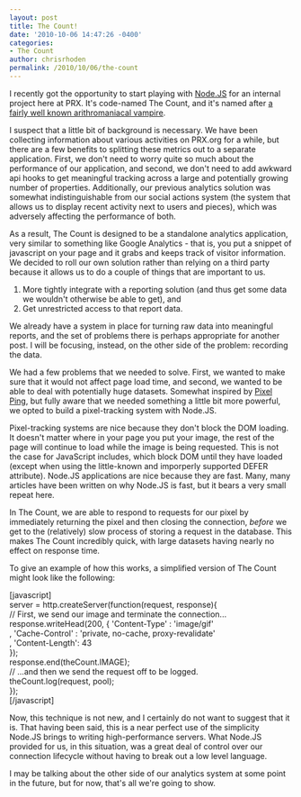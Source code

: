 ```yaml
---
layout: post
title: The Count!
date: '2010-10-06 14:47:26 -0400'
categories:
- The Count
author: chrisrhoden
permalink: /2010/10/06/the-count
---
```

<p>I recently got the opportunity to start playing with <a href="http://nodejs.org/">Node.JS</a> for an internal project here at PRX. It's code-named The Count, and it's named after <a href="http://www.youtube.com/watch?v=GMODAndeyNE">a fairly well known arithromaniacal vampire</a>.</p>
<p>I suspect that a little bit of background is necessary. We have been collecting information about various activities on PRX.org for a while, but there are a few benefits to splitting these metrics out to a separate application. First, we don't need to worry quite so much about the performance of our application, and second, we don't need to add awkward api hooks to get meaningful tracking across a large and potentially growing number of properties. Additionally, our previous analytics solution was somewhat indistinguishable from our social actions system (the system that allows us to display recent activity next to users and pieces), which was adversely affecting the performance of both.</p>
<p>As a result, The Count is designed to be a standalone analytics application, very similar to something like Google Analytics - that is, you put a snippet of javascript on your page and it grabs and keeps track of visitor information. We decided to roll our own solution rather than relying on a third party because it allows us to do a couple of things that are important to us.</p>
<ol>
<li>More tightly integrate with a reporting solution (and thus get some data we wouldn't otherwise be able to get), and</li>
<li>Get unrestricted access to that report data.</li>
</ol>
<p>We already have a system in place for turning raw data into meaningful reports, and the set of problems there is perhaps appropriate for another post. I will be focusing, instead, on the other side of the problem: recording the data.</p>
<p>We had a few problems that we needed to solve. First, we wanted to make sure that it would not affect page load time, and second, we wanted to be able to deal with potentially huge datasets. Somewhat inspired by <a href="http://documentcloud.github.com/pixel-ping/">Pixel Ping</a>, but fully aware that we needed something a little bit more powerful, we opted to build a pixel-tracking system with Node.JS.</p>
<p>Pixel-tracking systems are nice because they don't block the DOM loading. It doesn't matter where in your page you put your image, the rest of the page will continue to load while the image is being requested. This is not the case for JavaScript includes, which block DOM until they have loaded (except when using the little-known and imporperly supported DEFER attribute). Node.JS applications are nice because they are fast. Many, many articles have been written on why Node.JS is fast, but it bears a very small repeat here.</p>
<p>In The Count, we are able to respond to requests for our pixel by immediately returning the pixel and then closing the connection, <em>before</em> we get to the (relatively) slow process of storing a request in the database. This makes The Count incredibly quick, with large datasets having nearly no effect on response time.</p>
<p>To give an example of how this works, a simplified version of The Count might look like the following:</p>
<p>[javascript]<br />
server = http.createServer(function(request, response){<br />
  // First, we send our image and terminate the connection...<br />
  response.writeHead(200, { 'Content-Type'  : 'image/gif'<br />
                          , 'Cache-Control' : 'private, no-cache, proxy-revalidate'<br />
                          , 'Content-Length': 43<br />
                          });<br />
  response.end(theCount.IMAGE);<br />
  // ...and then we send the request off to be logged.<br />
  theCount.log(request, pool);<br />
});<br />
[/javascript]</p>
<p>Now, this technique is not new, and I certainly do not want to suggest that it is. That having been said, this is a near perfect use of the simplicity Node.JS brings to writing high-performance servers. What Node.JS provided for us, in this situation, was a great deal of control over our connection lifecycle without having to break out a low level language.</p>
<p>I may be talking about the other side of our analytics system at some point in the future, but for now, that's all we're going to show.</p>
